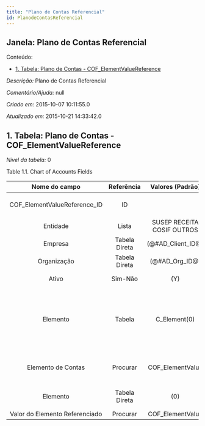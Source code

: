 ```yaml
---
title: "Plano de Contas Referencial"
id: PlanodeContasReferencial
---
```

<div id="d176542e1" class="section chapter">

<div class="titlepage">

<div>

<div>

## Janela: Plano de Contas Referencial

</div>

</div>

</div>

<div class="toc">

<div class="toc-title">

Conteúdo:

</div>

  - <span class="section">[1. Tabela: Plano de Contas -
    COF\_ElementValueReference](#d176542e22)</span>

</div>

<span class="emphasis">*Descrição:* </span> Plano de Contas Referencial

<span class="emphasis">*Comentário/Ajuda:* </span>null

<span class="emphasis"> *Criado em:* </span>2015-10-07 10:11:55.0

<span class="emphasis">*Atualizado em:* </span>2015-10-21 14:33:42.0

<div id="d176542e22" class="section section">

<div class="titlepage">

<div>

<div>

## 1. Tabela: Plano de Contas - COF\_ElementValueReference

</div>

</div>

</div>

<span class="emphasis">*Nível da tabela:* </span>0

</div>

<div id="d176542e29" class="table">

<div class="table-title">

Table 1.1. Chart of Accounts
Fields

</div>

<div class="table-contents">

|         Nome do campo          |  Referência   |      Valores (Padrão)      |        Chave restritiva         |                                                           Regra de validação                                                           |                Descrição                |                                             Comentário/Ajuda                                              |
| :----------------------------: | :-----------: | :------------------------: | :-----------------------------: | :------------------------------------------------------------------------------------------------------------------------------------: | :-------------------------------------: | :-------------------------------------------------------------------------------------------------------: |
| COF\_ElementValueReference\_ID |      ID       |                            |                                 |                                                                                                                                        | Primary Key : Account Element Reference |                                  Primary Key : Account Element Reference                                  |
|            Entidade            |     Lista     | SUSEP RECEITA COSIF OUTROS |                                 |                                                                                                                                        |                                         |                                                                                                           |
|            Empresa             | Tabela Direta |    (@\#AD\_Client\_ID@)    |                                 |                                              AD\_Client.AD\_Client\_ID=@\#AD\_Client\_ID@                                              |   (semelhante ao primeiro relatório)    |                                            (ver o mesmo acima)                                            |
|          Organização           | Tabela Direta |     (@\#AD\_Org\_ID@)      |                                 |                                 AD\_Org.AD\_Client\_ID=@AD\_Client\_ID@ AND AD\_Org.AD\_Org\_ID\< \> 0                                 |   (semelhante ao primeiro relatório)    |                                            (ver o mesmo acima)                                            |
|             Ativo              |    Sim-Não    |            (Y)             |                                 |                                                                                                                                        |   (semelhante ao primeiro relatório)    |                                            (ver o mesmo acima)                                            |
|            Elemento            |    Tabela     |       C\_Element(0)        | COFElementFrom\_COFElementValue |                                                    C\_Element.cof\_IsReference='N'                                                     |           Accounting Element            | The Account Element uniquely identifies an Account Type. These are commonly known as a Chart of Accounts. |
|       Elemento de Contas       |   Procurar    |     COF\_ElementValue      | CElementValue\_COFElementValueR |                                         C\_ElementValue.C\_Element\_ID=@COF\_ElementFrom\_ID@                                          |             Account Element             |                     Account Elements can be natural accounts or user defined values.                      |
|            Elemento            | Tabela Direta |            (0)             |                                 | (C\_Element.cof\_IsReference='Y' AND (C\_Element.cof\_Entity = '@3|cof\_Entity:99@' OR C\_Element.cof\_Entity = '@4|cof\_Entity:99@')) |           Accounting Element            | The Account Element uniquely identifies an Account Type. These are commonly known as a Chart of Accounts. |
| Valor do Elemento Referenciado |   Procurar    |     COF\_ElementValue      |                                 |                                            C\_ElementValue.C\_Element\_ID=@C\_Element\_ID@                                             |                                         |                                                                                                           |

</div>

</div>

  

</div>
